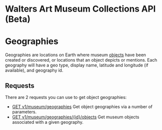 Walters Art Museum Collections API (Beta)
================================================================================

# Geographies

Geographies are locations on Earth where museum [objects](/objects/README.md) have been created or discovered, or locations that an object depicts or mentions. Each geography will have a geo type, display name, latitude and longitude (if available), and geography id.


## Requests

There are 2 requests you can use to get object geographies:
- [GET v1/museum/geographies](geographies-get.md) Get object geographies via a number of parameters.
- [GET v1/museum/geographies/{id}/objects](geographies-objects.md) Get museum objects associated with a given geography.
